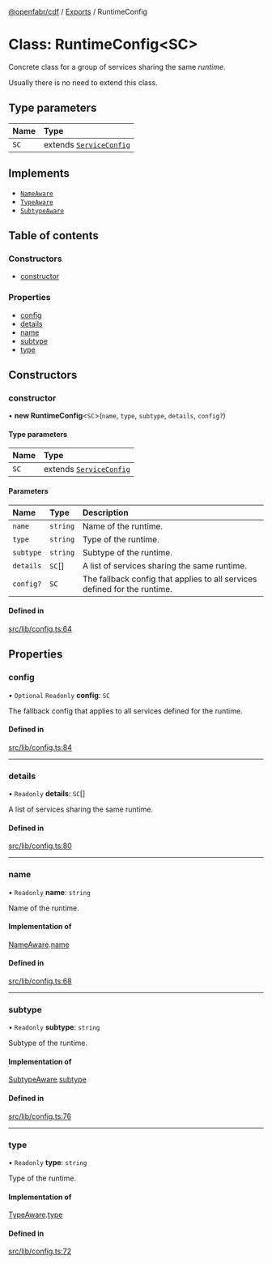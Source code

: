 [@openfabr/cdf](../README.md) / [Exports](../modules.md) / RuntimeConfig

# Class: RuntimeConfig<SC\>

Concrete class for a group of services sharing the same *runtime*.

 Usually there is no need to extend this class.

## Type parameters

| Name | Type |
| :------ | :------ |
| `SC` | extends [`ServiceConfig`](../interfaces/ServiceConfig.md) |

## Implements

- [`NameAware`](../interfaces/NameAware.md)
- [`TypeAware`](../interfaces/TypeAware.md)
- [`SubtypeAware`](../interfaces/SubtypeAware.md)

## Table of contents

### Constructors

- [constructor](RuntimeConfig.md#constructor)

### Properties

- [config](RuntimeConfig.md#config)
- [details](RuntimeConfig.md#details)
- [name](RuntimeConfig.md#name)
- [subtype](RuntimeConfig.md#subtype)
- [type](RuntimeConfig.md#type)

## Constructors

### constructor

• **new RuntimeConfig**<`SC`\>(`name`, `type`, `subtype`, `details`, `config?`)

#### Type parameters

| Name | Type |
| :------ | :------ |
| `SC` | extends [`ServiceConfig`](../interfaces/ServiceConfig.md) |

#### Parameters

| Name | Type | Description |
| :------ | :------ | :------ |
| `name` | `string` | Name of the runtime. |
| `type` | `string` | Type of the runtime. |
| `subtype` | `string` | Subtype of the runtime. |
| `details` | `SC`[] | A list of services sharing the same runtime. |
| `config?` | `SC` | The fallback config that applies to all services defined for the runtime. |

#### Defined in

[src/lib/config.ts:64](https://github.com/openfabr/cdf/blob/dc6dbfc/core/typescript/src/lib/config.ts#L64)

## Properties

### config

• `Optional` `Readonly` **config**: `SC`

The fallback config that applies to all services defined for the runtime.

#### Defined in

[src/lib/config.ts:84](https://github.com/openfabr/cdf/blob/dc6dbfc/core/typescript/src/lib/config.ts#L84)

___

### details

• `Readonly` **details**: `SC`[]

A list of services sharing the same runtime.

#### Defined in

[src/lib/config.ts:80](https://github.com/openfabr/cdf/blob/dc6dbfc/core/typescript/src/lib/config.ts#L80)

___

### name

• `Readonly` **name**: `string`

Name of the runtime.

#### Implementation of

[NameAware](../interfaces/NameAware.md).[name](../interfaces/NameAware.md#name)

#### Defined in

[src/lib/config.ts:68](https://github.com/openfabr/cdf/blob/dc6dbfc/core/typescript/src/lib/config.ts#L68)

___

### subtype

• `Readonly` **subtype**: `string`

Subtype of the runtime.

#### Implementation of

[SubtypeAware](../interfaces/SubtypeAware.md).[subtype](../interfaces/SubtypeAware.md#subtype)

#### Defined in

[src/lib/config.ts:76](https://github.com/openfabr/cdf/blob/dc6dbfc/core/typescript/src/lib/config.ts#L76)

___

### type

• `Readonly` **type**: `string`

Type of the runtime.

#### Implementation of

[TypeAware](../interfaces/TypeAware.md).[type](../interfaces/TypeAware.md#type)

#### Defined in

[src/lib/config.ts:72](https://github.com/openfabr/cdf/blob/dc6dbfc/core/typescript/src/lib/config.ts#L72)
